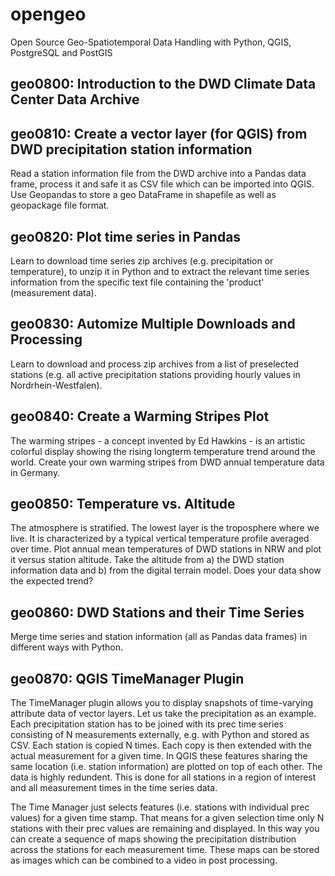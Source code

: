 # opengeo
Open Source Geo-Spatiotemporal Data Handling with Python, QGIS, PostgreSQL and PostGIS

## geo0800: Introduction to the DWD Climate Data Center Data Archive

## geo0810: Create a vector layer (for QGIS) from DWD precipitation station information

Read a station information file from the DWD archive into a Pandas data frame, process it and safe it as CSV file which can be imported into QGIS. Use Geopandas to store a geo DataFrame in shapefile as well as geopackage file format.

## geo0820: Plot time series in Pandas

Learn to download time series zip archives (e.g. precipitation or temperature), to unzip it in Python and to extract the relevant time series information from the specific text file containing the 'product' (measurement data). 

## geo0830: Automize Multiple Downloads and Processing

Learn to download and process zip archives from a list of preselected stations (e.g. all active precipitation stations providing hourly values in Nordrhein-Westfalen). 

## geo0840: Create a Warming Stripes Plot

The warming stripes - a concept invented by Ed Hawkins - is an artistic colorful display showing the rising longterm temperature trend around the world. Create your own warming stripes from DWD annual temperature data in Germany.

## geo0850: Temperature vs. Altitude

The atmosphere is stratified. The lowest layer is the troposphere where we live. It is characterized by a typical vertical temperature profile averaged over time. Plot annual mean temperatures of DWD stations in NRW and plot it versus station altitude. Take the altitude from a) the DWD station information data and b) from the digital terrain model. Does your data show the expected trend?

## geo0860: DWD Stations and their Time Series

Merge time series and station information (all as Pandas data frames) in different ways with Python. 

## geo0870: QGIS TimeManager Plugin

The TimeManager plugin allows you to display snapshots of time-varying attribute data of vector layers. Let us take the precipitation as an example. Each precipitation station has to be joined with its prec time series consisting of N measurements externally, e.g. with Python and stored as CSV. Each station is copied N times. Each copy is then extended with the actual measurement for a given time. In QGIS these features sharing the same location (i.e. station information) are plotted on top of each other. The data is highly redundent. This is done for all stations in a region of interest and all measurement times in the time series data.

The Time Manager just selects features (i.e. stations with individual prec values) for a given time stamp. That means for a given selection time only N stations with their prec values are remaining and displayed. In this way you can create a sequence of maps showing the precipitation distribution across the stations for each measurement time. These maps can be stored as images which can be combined to a video in post processing.


